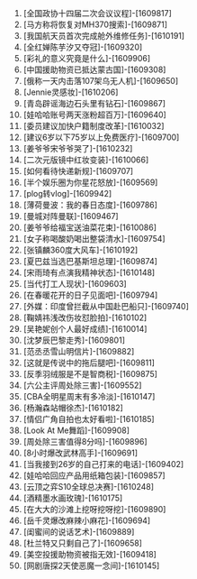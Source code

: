 
1. [全国政协十四届二次会议议程]-[1609817]
1. [马方称将恢复对MH370搜索]-[1609871]
1. [我国航天员首次完成舱外维修任务]-[1610191]
1. [全红婵陈芋汐又夺冠]-[1609320]
1. [彩礼的意义究竟是什么]-[1609906]
1. [中国援助物资已抵达蒙古国]-[1609308]
1. [俄称一天内击落107架乌无人机]-[1609650]
1. [Jennie灵感妆]-[1610206]
1. [青岛辟谣海边石头里有钻石]-[1609867]
1. [娃哈哈账号两天涨粉超百万]-[1609640]
1. [委员建议加快户籍制度改革]-[1610032]
1. [建议6岁以下75岁以上免费医疗]-[1609700]
1. [姜爷爷宋爷爷哭了]-[1610232]
1. [二次元版镜中红妆变装]-[1610066]
1. [如何看待快递新规]-[1609707]
1. [半个娱乐圈为你星花怒放]-[1609569]
1. [plog转vlog]-[1609942]
1. [薄荷曼波：我的春日态度]-[1609786]
1. [曼城对阵曼联]-[1609467]
1. [姜爷爷给福宝送油菜花束]-[1610086]
1. [女子称喝酸奶喝出整袋清水]-[1609754]
1. [张镇麟360度大风车]-[1610192]
1. [夏巴兹当选巴基斯坦总理]-[1609874]
1. [宋雨琦有点演我精神状态]-[1610148]
1. [当代打工人现状]-[1609603]
1. [在春暖花开的日子见面吧]-[1609794]
1. [外媒：印度曾拦截从中国赴巴船只]-[1609740]
1. [鞠婧祎浅改伤妆怼脸拍]-[1610102]
1. [吴艳妮创个人最好成绩]-[1610014]
1. [沈梦辰巴黎走秀]-[1609801]
1. [范丞丞雪山明信片]-[1609882]
1. [这就是传说中的拖后腿吧]-[1609811]
1. [反季羽绒服是不是智商税]-[1609875]
1. [六公主评周处除三害]-[1609552]
1. [CBA全明星周末有多冷淡]-[1610147]
1. [杨瀚森站帽徐杰]-[1610182]
1. [情侣广角自拍也太好看啦]-[1610185]
1. [Look At Me舞蹈]-[1609908]
1. [周处除三害值得8分吗]-[1609896]
1. [8小时爆改武林高手]-[1609691]
1. [当我接到26岁的自己打来的电话]-[1609402]
1. [娃哈哈回应产品用纸箱包装]-[1609857]
1. [云顶之弈S10全球总决赛]-[1610248]
1. [酒精墨水画玫瑰]-[1610175]
1. [在大大的沙滩上挖呀挖呀挖]-[1609890]
1. [岳千灵爆改麻辣小麻花]-[1609694]
1. [闺蜜间的说话艺术]-[1609889]
1. [杜兰特又只剩自己了]-[1609658]
1. [美空投援助物资被指无效]-[1609418]
1. [网剧唐探2天使恶魔一念间]-[1610145]